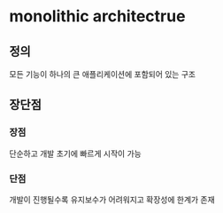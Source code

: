 # monolithic architectrue

## 정의

모든 기능이 하나의 큰 애플리케이션에 포함되어 있는 구조

## 장단점

### 장점

단순하고 개발 초기에 빠르게 시작이 가능

### 단점

개발이 진행될수록 유지보수가 어려워지고 확장성에 한계가 존재
